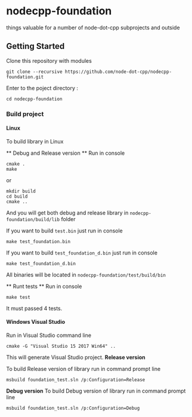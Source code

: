 # nodecpp-foundation
things valuable for a number of node-dot-cpp subprojects and outside
## Getting Started
Clone this repository with modules
```
git clone --recursive https://github.com/node-dot-cpp/nodecpp-foundation.git
```
Enter to the poject directory :
```
cd nodecpp-foundation
```
### Build project

#### Linux

To build library in Linux

** Debug and Release version **
Run in console 
```
cmake .
make
```
or
```
mkdir build
cd build 
cmake ..
```
And you will get both debug and release library in `nodecpp-foundation/build/lib` folder


If you want to build `test.bin` just run in console
```
make test_foundation.bin
```
If you want to build `test_foundation_d.bin` just run in console
```
make test_foundation_d.bin
```
All binaries will be located in `nodecpp-foundation/test/build/bin `

** Runt tests **
Run in console
```
make test
```
It must passed 4 tests.



#### Windows Visual Studio
Run in Visual Studio command line
```
cmake -G "Visual Studio 15 2017 Win64" ..
```
This will generate Visual Studio project. 
**Release version**

To build Release version of library run in command prompt line
```
msbuild foundation_test.sln /p:Configuration=Release
```

**Debug version**
To build Debug version of library run in command prompt line
```
msbuild foundation_test.sln /p:Configuration=Debug
```